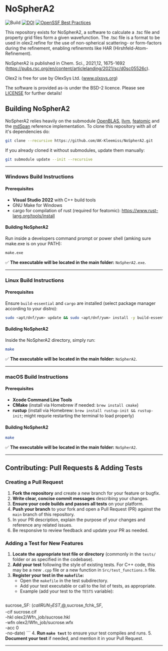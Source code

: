 # NoSpherA2

![Build](https://github.com/AK-Kleemiss/NoSpherA2/actions/workflows/c-cpp_all.yml/badge.svg)
[![DOI](https://img.shields.io/badge/DOI-10.1039/D0SC05526C-blue.svg)](https://doi.org/10.1039/D0SC05526C)
[![OpenSSF Best Practices](https://www.bestpractices.dev/projects/10849/badge)](https://www.bestpractices.dev/projects/10849)

This repository exists for NoSpherA2, a software to calculate a .tsc file and property grid files form a given wavefunction. The .tsc file is a format to be used in olex2.refine for the use of non-spherical scattering- or form-factors during the refinement, enabling refinemnts like HAR (Hirshfeld-Atom-Refinement).

NoSpherA2 is published in Chem. Sci., 2021,12, 1675-1692 (https://pubs.rsc.org/en/content/articlelanding/2021/sc/d0sc05526c).

Olex2 is free for use by OlexSys Ltd. (www.olxsys.org)

The software is provided as-is under the BSD-2 licence. Please see [LICENSE](./LICENSE) for further details!

## Building NoSpherA2
NoSpherA2 relies heavily on the submodule [OpenBLAS](https://github.com/OpenMathLib/OpenBLAS/tree/a64b75a2e00691b126a3c342a265f96fac98514f), [llvm](https://github.com/llvm/llvm-project/tree/2db262886f0c06c079e1b2808c4c14c16f8861b5), [featomic](https://github.com/metatensor/featomic) and the [mdSpan](https://github.com/kokkos/mdspan/tree/d34b447fbfdddfad63d2204923917e889ebe2e20) reference implementation. To clone this repository with all of it's dependencies do:

```sh
git clone --recursive https://github.com/AK-Kleemiss/NoSpherA2.git
```

If you already cloned it without submodules, update them manually:

```sh
git submodule update --init --recursive
```

---

### Windows Build Instructions
#### **Prerequisites**
- **Visual Studio 2022** with C++ build tools
- GNU Make for Windows
- cargo for compilation of rust (required for featomic): https://www.rust-lang.org/tools/install

#### **Building NoSpherA2**
Run inside a developers command prompt or power shell (amking sure make.exe is on your PATH):

```ps
make.exe
```

✅ **The executable will be located in the main folder:** `NoSpherA2.exe`.

---

### Linux Build Instructions

#### **Prerequisites**
Ensure `build-essential` and `cargo` are installed (select package manager according to your distro):

```sh
sudo <apt/dnf/yum> update && sudo <apt/dnf/yum> install -y build-essential cargo
```

#### **Building NoSpherA2**
Inside the NoSpherA2 directory, simply run:

```sh
make
```

✅ **The executable will be located in the main folder:** `NoSpherA2`.

---

### macOS Build Instructions

#### **Prerequisites**
- **Xcode Command Line Tools**
- **CMake** (install via Homebrew if needed: `brew install cmake`)
- **rustup** (install via Homebrew: `brew install rustup-init && rustup-init`; might requrie restarting the terminal to load properly)

#### **Building NoSpherA2**

```sh
make
```

✅ **The executable will be located in the main folder:** `NoSpherA2`.

---

## Contributing: Pull Requests & Adding Tests

### Creating a Pull Request

1. **Fork the repository** and create a new branch for your feature or bugfix.
2. **Write clear, concise commit messages** describing your changes.
3. **Ensure your code builds and passes all tests** on your platform.
4. **Push your branch** to your fork and open a Pull Request (PR) against the `main` branch of this repository.
5. In your PR description, explain the purpose of your changes and reference any related issues.
6. Be responsive to review feedback and update your PR as needed.

### Adding a Test for New Features

1. **Locate the appropriate test file or directory** (commonly in the `tests/` folder or as specified in the codebase).
2. **Add your test** following the style of existing tests. For C++ code, this may be a new `.cpp` file or a new function in `Src/test_functions.h` file.
3. **Register your test in the `makefile`:**
    - Open the `makefile` in the test subdirectory.
    - Add your test executable or call to the list of tests, as appropriate.
    - Example (add your test to the `TESTS` variable):
      ```makefile
sucrose_SF:
	$(call RUN_TEST,$@,sucrose_fchk_SF, \
		-cif sucrose.cif \
		-hkl olex2/Wfn_job/sucrose.hkl \
		-wfn olex2/Wfn_job/sucrose.wfx \
		-acc 0 \
		-no-date)
      ```
4. **Run `make test`** to ensure your test compiles and runs.
5. **Document your test** if needed, and mention it in your Pull Request.

---


